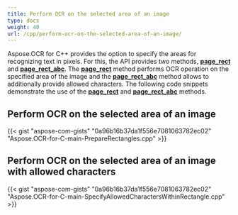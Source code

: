 ```yaml
---
title: Perform OCR on the selected area of an image
type: docs
weight: 40
url: /cpp/perform-ocr-on-the-selected-area-of-an-image/
---
```


Aspose.OCR for C++ provides the option to specify the areas for recognizing text in pixels. For this, the API provides two methods, [**page_rect**](https://reference.aspose.com/ocr/cpp/groupAspose#ga752eb6fb406f683226968d7341563bdc) and [**page_rect_abc**](https://reference.aspose.com/ocr/cpp/groupAspose#gac18245d4e1ca774d564d3a3d834fcd8f). The [**page_rect**](https://reference.aspose.com/ocr/cpp/groupAspose#ga752eb6fb406f683226968d7341563bdc) method performs OCR operation on the specified area of the image and the [**page_rect_abc**](https://reference.aspose.com/ocr/cpp/groupAspose#gac18245d4e1ca774d564d3a3d834fcd8f) method allows to additionally provide allowed characters. The following code snippets demonstrate the use of the [**page_rect**](https://reference.aspose.com/ocr/cpp/groupAspose#ga752eb6fb406f683226968d7341563bdc) and [**page_rect_abc**](https://reference.aspose.com/ocr/cpp/groupAspose#gac18245d4e1ca774d564d3a3d834fcd8f) methods.

## **Perform OCR on the selected area of an image**

{{< gist "aspose-com-gists" "0a96b16b37da1f556e7081063782ec02" "Aspose.OCR-for-C-main-PrepareRectangles.cpp" >}}

## **Perform OCR on the selected area of an image with allowed characters**

{{< gist "aspose-com-gists" "0a96b16b37da1f556e7081063782ec02" "Aspose.OCR-for-C-main-SpecifyAllowedCharactersWithinRectangle.cpp" >}}

